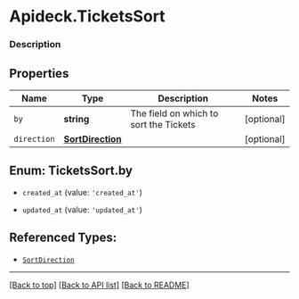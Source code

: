 # Apideck.TicketsSort

### Description

## Properties
Name | Type | Description | Notes
------------ | ------------- | ------------- | -------------
`by` | **string** | The field on which to sort the Tickets | [optional] 
`direction` | [**SortDirection**](SortDirection.md) |  | [optional] 





<a name="TicketsSortBy"></a>
## Enum: TicketsSort.by


* `created_at` (value: `'created_at'`)

* `updated_at` (value: `'updated_at'`)




## Referenced Types:

* [`SortDirection`](SortDirection.md)

---

[[Back to top]](#) [[Back to API list]](../../../../README.md#documentation-for-api-endpoints) [[Back to README]](../../../../README.md)


